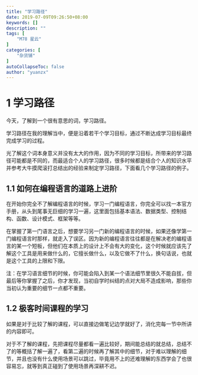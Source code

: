 ```yaml
---
title: "学习路径"
date: 2019-07-09T09:26:50+08:00
keywords: []
description: ""
tags: [
    "M78 星云"
]
categories: [
    "杂货铺"
]
autoCollapseToc: false
author: "yuanzx"
---
```


# 1 学习路径

今天，了解到一个很有意思的词，学习路径。

学习路径在我的理解当中，便是沿着若干个学习目标，通过不断达成学习目标最终完成学习的过程。

光了解这个词本身意义并没有太大的作用，因为不同的学习目标，所带来的学习路径可能都是不同的，而最适合个人的学习路径，很多时候都是结合个人的知识水平并参考大牛摸爬滚打总结出的经验来制定学习路径，下面看几个学习路径的例子。

## 1.1 如何在编程语言的道路上进阶

在开始你完全不了解编程语言的时候，学习一门编程语言，你完全可以找一本官方手册，从头到尾事无巨细的学习一遍，这里面包括基本语法、数据类型、控制结构、函数、设计模式、框架等等。

在掌握了第一门语言之后，想要学习另一门新的编程语言的时候，如果还像学第一门编程语言时那样，就走入了误区。因为新的编程语言往往都是在解决老的编程语言的某一个短板，但他们在本质上的设计上不会有大的变化，这个时候就应该先了解这个工具是用来做什么的，它擅长做什么，以及它做不了什么，换句话说，也就是这个工具的上限和下限。

注：在学习语言细节的时候，你可能会陷入到某一个语法细节里很久不能自拔，但最后等你掌握了之后，你才发现，当初自学时纠结的点对大局不造成影响，那些你当初认为重要的细节一点都不重要。

## 1.2 极客时间课程的学习

如果是对于比较了解的课程，可以直接边做笔记边学就好了，消化完每一节中所讲的内容即可。

对于不了解的课程，先把课程尽量都看一遍比较好，期间能总结的就总结，总结不了的等概括了解一遍了，看第二遍的时候再了解其中的细节，对于难以理解的细节，并且也没有什么使用场景可以跳过，毕竟用不上的还难理解的东西学会了也很容易忘，就等到真正碰到了使用场景再深耕不迟。